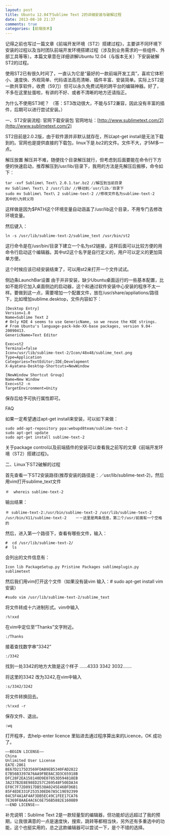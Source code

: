 ```yaml
---
layout: post
title: Ubuntu 12.04下Sublime Text 2的详细安装与破解过程
date: 2013-08-10 21:37
comments: true
categories: [前端技术]
---
```


记得之前也写过一篇文章《前端开发环境（ST2）搭建过程》，主要讲不同环境下安装的过程以及当时团队前端开发环境搭建过程（涉及到业务需求的一些组件、外部工具等等）。本篇文章意在详细讲解Ubuntu 12.04（与版本无关）下安装破解ST2的过程。

使用ST2已有很久时间了，一直认为它是“最好的一款前端开发工具”，喜欢它体积小、速度快、外观简单、代码语法高亮清晰、插件丰富、安装简单。实际上ST2是一款共享软件，收费（59刀）但可以永久免费试用的跨平台的编辑神器。好了，不多在这里扯蛋啦，有讲的不好、或者不清晰的地方还请指正。

为什么不使用ST3呢？ （答：ST3改动很大，不能与ST2兼容，因此没有丰富的插件，后期可以进行尝试安装。）

一、ST2安装流程:
官网下载安装包
官网地址：[http://www.sublimetext.com/2](http://www.sublimetext.com/2)

ST2目前是2.0.2版，由于软件源并非默认就存在，所以apt-get install是无法下载到的。官网也是提供直接的下载包，linux下是.bz2的文件。文件不大，才5M多一点。

解压放置
解压并不难，随便找个目录解压就行，但考虑到后面要能在命令行下方便的快速启动，推荐解压到/usr/lib/目录下，我用的方法是先解压后搬移，命令如下：

    tar -xvf Sublime\ Text\ 2.0.1.tar.bz2 //解压到当前目录
    mv Sublime\ Text\ 2 /usr/lib/ //移动到／usr/lib／目录下
    sudo mv Sublime\ Text\ 2 sublime-text-2 //修改文件名为sublime-text-2
    其中的\为转义符

这样做是因为$PATH这个环境变量自动涵盖了/usr/lib这个目录，不用专门去修改环境变量。

然后键入：

    ln -s /usr/lib/sublime-text-2/sublime_text /usr/bin/st2

这行命令是在/usr/bin/目录下建立一个名为st2链接，这样后面可以比较方便的用命令行启动这个编辑器。其中st2这个名字是自行定义的，用户可以定义的更加简单方便。

这个时候应该已经安装结束了，可以用st2来打开一个文件试试。

侧边条LaunchBar设置
由于并非安装，缺少Ubuntu桌面运行的一些基本配置，比如不能将它加入桌面侧边的启动器，这个和通过软件安装中心安装的程序不太一样。要做到这一点，需要增加一个配置文件，放在/usr/share/appliations/路径下，比如增加sublime.desktop，文件内容如下：

    [Desktop Entry]
    Version=1.0
    Name=Sublime Text 2
    # Only KDE 4 seems to use GenericName, so we reuse the KDE strings.
    # From Ubuntu's language-pack-kde-XX-base packages, version 9.04-20090413.
    GenericName=Text Editor
     
    Exec=st2
    Terminal=false
    Icon=/usr/lib/sublime-text-2/Icon/48x48/sublime_text.png
    Type=Application
    Categories=TextEditor;IDE;Development
    X-Ayatana-Desktop-Shortcuts=NewWindow
     
    [NewWindow Shortcut Group]
    Name=New Window
    Exec=st2 -n
    TargetEnvironment=Unity

保存后给予可执行属性即可。

FAQ

如果一定希望通过apt-get install来安装，可以如下来做：

    sudo add-apt-repository ppa:webupd8team/sublime-text-2
    sudo apt-get update
    sudo apt-get install sublime-text-2

关于package control以及前端插件的安装可以查看我之前写的文章《前端开发环境（ST2）搭建过程》。

二、Linux下ST2破解的过程

首先查看一下ST2安装路径(推荐安装的路径是：／usr/lib/sublime-text-2)，然后用vim打开sublime_text文件

    ＃  whereis sublime-text-2

输出结果：

    ＃ sublime-text-2:/usr/bin/sublime-text-2 /usr/lib/sublime-text-2 /usr/bin/X11/sublime-text-2    －－这里是两条信息，第二个/usr/前面有一个空格的

然后，进入第一个路径下，查看有哪些文件，输入：

    #  cd /usr/lib/sublime-text-2/
    #  ls 

会列出的文件信息有：

``Icon lib PackageSetup.py Pristine Packages sublimeplugin.py sublimetext``

然后我们用vim打开这个文件（如果没有装vim 输入：# sudo apt-get install vim 安装）

    #sudo vim /usr/lib/sublime-text-2/sublime_text

将文件转成十六进制形式。vim中输入

    :%!xxd

在vim中定位至“Thanks”文字附近。

    :/Thanks

接着查找数字串“3342”

    :/3342

找到一处3342的地方大致是这个样子 ……4333 3342 3032…….

将这里的3342 改为3242,在vim中输入

    :s/3342/3242

将文件转换回去。

    :%!xxd -r

保存文件、退出。

    :wq

打开程序，去help-enter licence 里贴进去通过程序算出来的Licence，OK 成功了。

    —–BEGIN LICENSE—–
    China
    Unlimited User License
    EA7E-2861
    BE67D2175D3569FDAB9EB5340FAD2822
    E7B56B3397A76AA9FBE8AC3D3C65918B
    DFC28F2EA158140D9E07853D594818EB
    3A237B2E8E98ED257C269548F50EDA34
    EF0C7F72D8917DB538A0245E46BFD6B1
    85F4EDE331F253530ED67A5C19E92399
    04C5F4A1AF4AF3DB5EC49C1FEE17CA76
    7E369F8AAE4AC6C6E756B5882E1608B9
    —–END LICENSE—–

补充说明：Sublime Text 2是一款轻量型的编辑器，但功能却远远超过了我的预期，让我很满意的一点是速度快，搜索，跳转等都相当快，另外还有多重选中的功能，这个也挺实用的，总之这款编辑器可以尝试一下，是个不错的选择。
